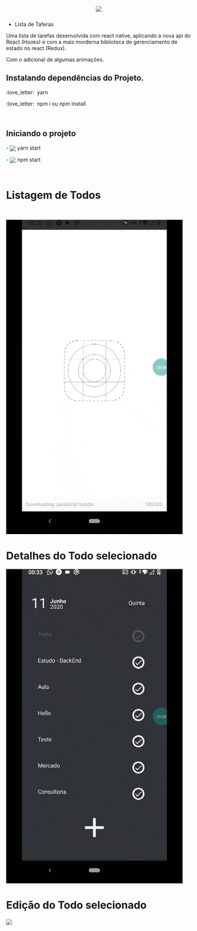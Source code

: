 
<h1 align="center">
  <img align="center" width="auto" src="https://i.ytimg.com/vi/Rl8kSCZoXEk/maxresdefault.jpg">
</h1>


- Lista de Taferas 

Uma lista de tarefas desenvolvida com react native, aplicando a nova api do React (Hooks) e com a mais morderna biblioteca de gerenciamento de estado no react (Redux).

Com o adicional de algumas animações.
<br/>
<h2>Instalando dependências do Projeto.</h2>
<p>:love_letter:&nbsp yarn</p>
<p>:love_letter:&nbsp npm i ou npm install</p>
<br/>
<h2>Iniciando o projeto</h2>
<p>- <img align="center" width="50" heigth="50" src="https://ik.imagekit.io/jbqhfxwn5t/67b2a9ba5e85822f237caae92111e938_PdQzdLmdkJ.gif"> yarn start</p>
<p>- <img align="center" width="50" heigth="50" src="https://ik.imagekit.io/jbqhfxwn5t/67b2a9ba5e85822f237caae92111e938_PdQzdLmdkJ.gif"> npm start</p>
<br/>
<h1>Listagem de Todos</h1> <br/>

![Alt text](read-me/list.gif?raw=true "Title")

<h1>Detalhes do Todo selecionado</h1

 ![Alt text](read-me/detalhes.gif?raw=true "Title")

<h1>Edição do Todo selecionado</h1 <br/>
<img align="center" width="auto" src="https://ik.imagekit.io/jbqhfxwn5t/edicao_rifVRAhlAL.gif">
